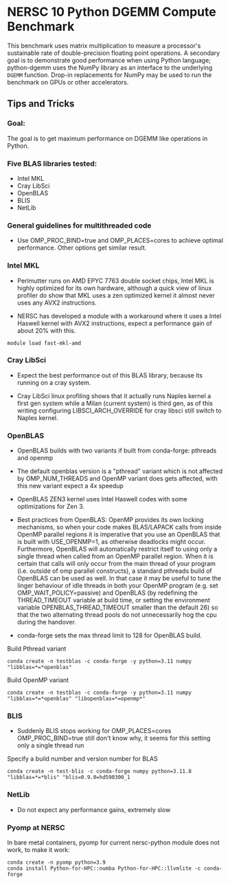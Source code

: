 # NERSC 10 Python DGEMM Compute Benchmark

This benchmark uses matrix multiplication 
to measure a processor's sustainable rate of
double-precision floating point operations.
A secondary goal is to demonstrate good
performance when using Python language;
python-dgemm uses the NumPy library
as an interface to the underlying `DGEMM` function.
Drop-in replacements for NumPy may be used
to run the benchmark on GPUs or other accelerators.


## Tips and Tricks

### Goal:

The goal is to get maximum performance on DGEMM like operations in Python. 

### Five BLAS libraries tested:

- Intel MKL 
- Cray LibSci
- OpenBLAS
- BLIS
- NetLib

### General guidelines for multithreaded code

- Use OMP_PROC_BIND=true and OMP_PLACES=cores to achieve optimal performance. Other options get similar result.

### Intel MKL

- Perlmutter runs on AMD EPYC 7763 double socket chips, Intel MKL is highly optimized for its own hardware, although a quick view of linux profiler do 
show that MKL uses a zen optimized kernel it almost never uses any AVX2 instructions.

- NERSC has developed a module with a workaround where it uses a Intel Haswell kernel with AVX2 instructions, expect a performance gain of about 20% with this.

```
module load fast-mkl-amd
```

### Cray LibSci

- Expect the best performance out of this BLAS library, because its running on a cray system.

- Cray LibSci linux profiling shows that it actually runs Naples kernel a first gen system while a Milan (current system) is third gen, as of this writing configuring LIBSCI_ARCH_OVERRIDE for cray libsci still switch to Naples kernel.

### OpenBLAS

- OpenBLAS builds with two variants if built from conda-forge: pthreads and openmp

-  The default openblas version is a "pthread" variant which is not affected by OMP_NUM_THREADS and OpenMP variant does gets affected, with this new variant expect a 4x speedup

- OpenBLAS ZEN3 kernel uses Intel Haswell codes with some optimizations for Zen 3.

- Best practices from OpenBLAS: OpenMP provides its own locking mechanisms, so when your code makes BLAS/LAPACK calls from inside OpenMP parallel regions it is imperative that you use an OpenBLAS that is built with USE_OPENMP=1, as otherwise deadlocks might occur. Furthermore, OpenBLAS will automatically restrict itself to using only a single thread when called from an OpenMP parallel region. When it is certain that calls will only occur from the main thread of your program (i.e. outside of omp parallel constructs), a standard pthreads build of OpenBLAS can be used as well. In that case it may be useful to tune the linger behaviour of idle threads in both your OpenMP program (e.g. set OMP_WAIT_POLICY=passive) and OpenBLAS (by redefining the THREAD_TIMEOUT variable at build time, or setting the environment variable OPENBLAS_THREAD_TIMEOUT smaller than the default 26) so that the two alternating thread pools do not unnecessarily hog the cpu during the handover.

- conda-forge sets the max thread limit to 128 for OpenBLAS build.

Build Pthread variant

```
conda create -n testblas -c conda-forge -y python=3.11 numpy "libblas=*=*openblas"
```

Build OpenMP variant

```
conda create -n testblas -c conda-forge -y python=3.11 numpy "libblas=*=*openblas" "libopenblas=*=openmp*"
```

### BLIS

- Suddenly BLIS stops working for OMP_PLACES=cores OMP_PROC_BIND=true still don't know why, it seems for this setting only a single thread run

Specify a build number and version number for BLAS
```
conda create -n test-blis -c conda-forge numpy python=3.11.8 "libblas=*=*blis" "blis=0.9.0=hd590300_1
```


### NetLib

- Do not expect any performance gains, extremely slow


### Pyomp at NERSC

In bare metal containers, pyomp for current nersc-python module does not work, to make it work:

```
conda create -n pyomp python=3.9
conda install Python-for-HPC::numba Python-for-HPC::llvmlite -c conda-forge 
```

